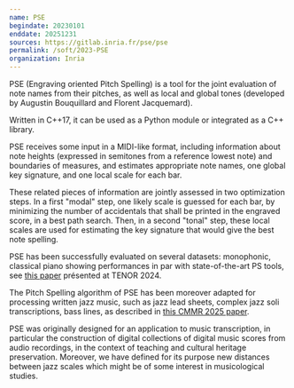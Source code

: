 ```yaml
---
name: PSE 
begindate: 20230101
enddate: 20251231
sources: https://gitlab.inria.fr/pse/pse
permalink: /soft/2023-PSE
organization: Inria
---
```


PSE (Engraving oriented Pitch Spelling)
is a tool for the joint evaluation of note names from their pitches, as well as local and global tones
(developed by Augustin Bouquillard and Florent Jacquemard).

Written in C++17, it can be used as a Python module or integrated as a C++ library.

PSE receives some input in a MIDI-like format, including information about note heights 
(expressed in semitones from a reference lowest note) and boundaries of measures, 
and estimates appropriate note names, one global key signature, and one local scale for each bar.

These related pieces of information are jointly assessed in two optimization steps. 
In a first "modal" step, one likely scale is guessed for each bar, by minimizing the number of accidentals that shall be printed in the engraved score, in a best path search. 
Then, in a second "tonal" step, these local scales are used for estimating the key signature that would give the best note spelling.

PSE has been successfully evaluated on several datasets: monophonic, classical piano
showing performances in par with state-of-the-art PS tools, see [this paper](https://florent-jacquemard.github.io/publication/2024-04-01-Engraving-Oriented-Joint-Estimation-of-Pitch-Spelling-and-Local-and-Global-Keys) présented at TENOR 2024.

The Pitch Spelling algorithm of PSE has been moreover adapted for processing written jazz music,
such as jazz lead sheets, complex jazz soli transcriptions, bass lines, as described in [this CMMR 2025 paper](https://florent-jacquemard.github.io/publication/2025-11-03-Pitch-Spelling-Jazz-Lead-Sheets-and-Solo-Transcriptions).

PSE was originally designed for an application to music transcription, in particular the construction of digital collections of digital music scores from audio recordings, in the context of teaching and cultural heritage preservation.
Moreover, we have defined for its purpose new distances between jazz scales which might be of some interest in musicological studies.
